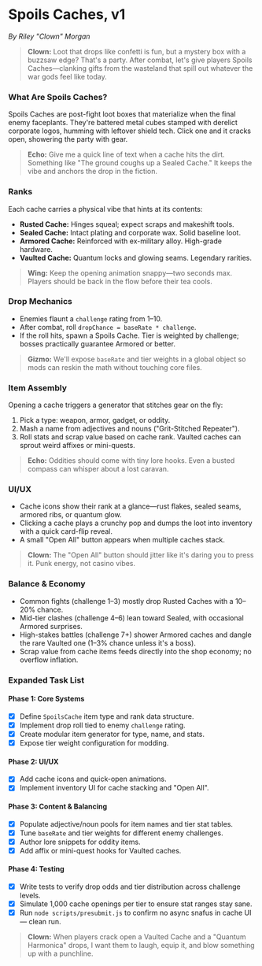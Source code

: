 # Spoils Caches, v1

*By Riley "Clown" Morgan*

> **Clown:** Loot that drops like confetti is fun, but a mystery box with a buzzsaw edge? That's a party. After combat, let's give players Spoils Caches—clanking gifts from the wasteland that spill out whatever the war gods feel like today.

### What Are Spoils Caches?
Spoils Caches are post-fight loot boxes that materialize when the final enemy faceplants. They're battered metal cubes stamped with derelict corporate logos, humming with leftover shield tech. Click one and it cracks open, showering the party with gear.

> **Echo:** Give me a quick line of text when a cache hits the dirt. Something like "The ground coughs up a Sealed Cache." It keeps the vibe and anchors the drop in the fiction.

### Ranks
Each cache carries a physical vibe that hints at its contents:
- **Rusted Cache:** Hinges squeal; expect scraps and makeshift tools.
- **Sealed Cache:** Intact plating and corporate wax. Solid baseline loot.
- **Armored Cache:** Reinforced with ex-military alloy. High-grade hardware.
- **Vaulted Cache:** Quantum locks and glowing seams. Legendary rarities.

> **Wing:** Keep the opening animation snappy—two seconds max. Players should be back in the flow before their tea cools.

### Drop Mechanics
- Enemies flaunt a `challenge` rating from 1–10.
- After combat, roll `dropChance = baseRate * challenge`.
- If the roll hits, spawn a Spoils Cache. Tier is weighted by challenge; bosses practically guarantee Armored or better.

> **Gizmo:** We'll expose `baseRate` and tier weights in a global object so mods can reskin the math without touching core files.

### Item Assembly
Opening a cache triggers a generator that stitches gear on the fly:
1. Pick a type: weapon, armor, gadget, or oddity.
2. Mash a name from adjectives and nouns ("Grit-Stitched Repeater").
3. Roll stats and scrap value based on cache rank. Vaulted caches can sprout weird affixes or mini-quests.

> **Echo:** Oddities should come with tiny lore hooks. Even a busted compass can whisper about a lost caravan.

### UI/UX
- Cache icons show their rank at a glance—rust flakes, sealed seams, armored ribs, or quantum glow.
- Clicking a cache plays a crunchy pop and dumps the loot into inventory with a quick card-flip reveal.
- A small "Open All" button appears when multiple caches stack.

> **Clown:** The "Open All" button should jitter like it's daring you to press it. Punk energy, not casino vibes.

### Balance & Economy
- Common fights (challenge 1–3) mostly drop Rusted Caches with a 10–20% chance.
- Mid-tier clashes (challenge 4–6) lean toward Sealed, with occasional Armored surprises.
- High-stakes battles (challenge 7+) shower Armored caches and dangle the rare Vaulted one (1–3% chance unless it's a boss).
- Scrap value from cache items feeds directly into the shop economy; no overflow inflation.

### Expanded Task List

#### Phase 1: Core Systems
- [x] Define `SpoilsCache` item type and rank data structure.
- [x] Implement drop roll tied to enemy `challenge` rating.
- [x] Create modular item generator for type, name, and stats.
- [x] Expose tier weight configuration for modding.

#### Phase 2: UI/UX
- [x] Add cache icons and quick-open animations.
- [x] Implement inventory UI for cache stacking and "Open All".

#### Phase 3: Content & Balancing
- [x] Populate adjective/noun pools for item names and tier stat tables.
 - [x] Tune `baseRate` and tier weights for different enemy challenges.
- [x] Author lore snippets for oddity items.
- [x] Add affix or mini-quest hooks for Vaulted caches.

#### Phase 4: Testing
- [x] Write tests to verify drop odds and tier distribution across challenge levels.
 - [x] Simulate 1,000 cache openings per tier to ensure stat ranges stay sane.
 - [x] Run `node scripts/presubmit.js` to confirm no async snafus in cache UI — clean run.

> **Clown:** When players crack open a Vaulted Cache and a "Quantum Harmonica" drops, I want them to laugh, equip it, and blow something up with a punchline.

